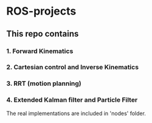 # ROS-projects
## This repo contains
### 1. Forward Kinematics
### 2. Cartesian control and Inverse Kinematics
### 3. RRT (motion planning)
### 4. Extended Kalman filter and Particle Filter

The real implementations are included in 'nodes' folder.
